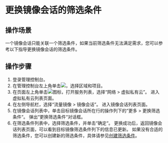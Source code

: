 # 更换镜像会话的筛选条件<a name="vpc_mirror_16"></a>
## 操作场景<a name="section3737323205916"></a>
一个镜像会话只能关联一个筛选条件，如果当前筛选条件无法满足需求，您可以参考以下指导更换镜像会话的筛选条件。
## 操作步骤<a name="section6137291372"></a>
1.  登录管理控制台。
1.  在管理控制台左上角单击![](figures/icon-region-21.png)，选择区域和项目。
2.  在页面左上角单击![](figures/zh-cn_image_0000001626577590.png)图标，打开服务列表，选择“网络 \> 虚拟私有云”。
    进入虚拟私有云列表页面。
3.  在左侧导航栏，选择“流量镜像 \> 镜像会话”。
    进入镜像会话列表页面。
4.  在镜像会话列表中，单击目标镜像会话所在行的操作列下的“更多 \> 更换筛选条件“。
    弹出“更换筛选条件“对话框。
5.  在筛选条件列表中，选择筛选条件，并单击“确定“。
    更换成功后，返回镜像会话列表页面，可以看到目标镜像筛选条件列下的信息已更新。
    如果没有合适的筛选条件，您可以创建新的筛选条件，具体请参见[创建筛选条件](创建筛选条件.md)。
